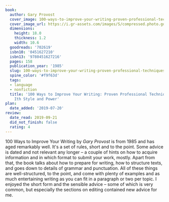 ```yaml
---
book:
  author: Gary Provost
  cover_image: 100-ways-to-improve-your-writing-proven-professional-techniques-for-writing-ith-style-and-power.jpg
  cover_image_url: https://i.gr-assets.com/images/S/compressed.photo.goodreads.com/books/1348651701l/702619.jpg
  dimensions:
    height: 18.0
    thickness: 1.2
    width: 10.6
  goodreads: '702619'
  isbn10: '0451627210'
  isbn13: '9780451627216'
  pages: 158
  publication_year: '1985'
  slug: 100-ways-to-improve-your-writing-proven-professional-techniques-for-writing-ith-style-and-power
  spine_color: '#f9f63d'
  tags:
  - language
  - nonfiction
  title: '100 Ways to Improve Your Writing: Proven Professional Techniques for Writing
    Ith Style and Power'
plan:
  date_added: '2019-07-20'
review:
  date_read: 2019-09-21
  did_not_finish: false
  rating: 4
---
```


100 Ways to Improve Your Writing by *Gary Provost* is from 1985 and has aged remarkably well. It's a set of rules, short and to the point. Some advice is dated and not relevant any longer – a couple of hints on how to acquire information and in which format to submit your work, mostly. Apart from that, the book talks about how to prepare for writing, how to structure texts, and goes down to details of grammar and punctuation. All of these things are well-structured, to the point, and come with plenty of examples and as much entertaining writing as you can fit in a paragraph or two per topic. I enjoyed the short form and the sensible advice – some of which is very common, but especially the sections on editing contained new advice for me.

